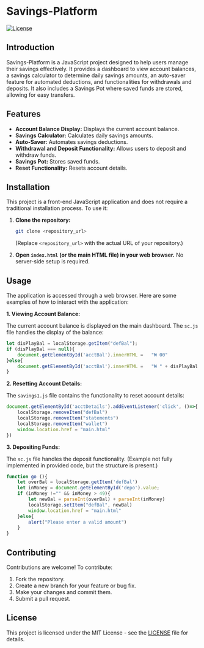 # Savings-Platform

[![License](https://img.shields.io/badge/License-MIT-blue.svg)](LICENSE)

## Introduction

Savings-Platform is a JavaScript project designed to help users manage their savings effectively. It provides a dashboard to view account balances, a savings calculator to determine daily savings amounts, an auto-saver feature for automated deductions, and functionalities for withdrawals and deposits. It also includes a Savings Pot where saved funds are stored, allowing for easy transfers.

## Features

*   **Account Balance Display:** Displays the current account balance.
*   **Savings Calculator:** Calculates daily savings amounts.
*   **Auto-Saver:** Automates savings deductions.
*   **Withdrawal and Deposit Functionality:** Allows users to deposit and withdraw funds.
*   **Savings Pot:** Stores saved funds.
*   **Reset Functionality:** Resets account details.

## Installation

This project is a front-end JavaScript application and does not require a traditional installation process. To use it:

1.  **Clone the repository:**
    ```bash
    git clone <repository_url>
    ```
    (Replace `<repository_url>` with the actual URL of your repository.)

2.  **Open `index.html` (or the main HTML file) in your web browser.**  No server-side setup is required.

## Usage

The application is accessed through a web browser.  Here are some examples of how to interact with the application:

**1. Viewing Account Balance:**

The current account balance is displayed on the main dashboard.  The `sc.js` file handles the display of the balance:

```javascript
let disPlayBal = localStorage.getItem("defBal");
if (disPlayBal === null){
    document.getElementById('acctBal').innerHTML =   "₦ 00"
}else{
    document.getElementById('acctBal').innerHTML =   "₦ " + disPlayBal
}
```

**2. Resetting Account Details:**

The `savings1.js` file contains the functionality to reset account details:

```javascript
document.getElementById('acctDetails').addEventListener('click', ()=>{
    localStorage.removeItem("defBal")
    localStorage.removeItem("statements")
    localStorage.removeItem("wallet")
    window.location.href = "main.html"
})
```

**3. Depositing Funds:**

The `sc.js` file handles the deposit functionality.  (Example not fully implemented in provided code, but the structure is present.)

```javascript
function go (){
    let overBal = localStorage.getItem('defBal')
    let inMoney = document.getElementById('depo').value;
    if (inMoney !="" && inMoney > 49){
        let newBal = parseInt(overBal) + parseInt(inMoney)
        localStorage.setItem("defBal", newBal)
        window.location.href = "main.html"
    }else{
        alert("Please enter a valid amount")
    }
}
```

## Contributing

Contributions are welcome!  To contribute:

1.  Fork the repository.
2.  Create a new branch for your feature or bug fix.
3.  Make your changes and commit them.
4.  Submit a pull request.

## License

This project is licensed under the MIT License - see the [LICENSE](LICENSE) file for details.